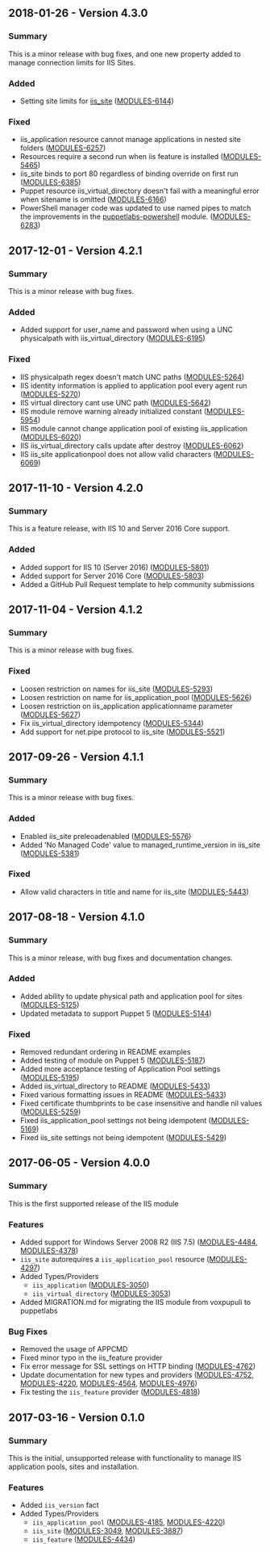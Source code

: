 ## 2018-01-26 - Version 4.3.0

### Summary

This is a minor release with bug fixes, and one new property added to manage connection limits for IIS Sites.

### Added

- Setting site limits for [iis_site](https://github.com/puppetlabs/puppetlabs-iis#limits) ([MODULES-6144](https://tickets.puppetlabs.com/browse/MODULES-6144))

### Fixed

- iis_application resource cannot manage applications in nested site folders ([MODULES-6257](https://tickets.puppetlabs.com/browse/MODULES-6257))
- Resources require a second run when iis feature is installed ([MODULES-5465](https://tickets.puppetlabs.com/browse/MODULES-5465))
- iis_site binds to port 80 regardless of binding override on first run ([MODULES-6385](https://tickets.puppetlabs.com/browse/MODULES-6385))
- Puppet resource iis_virtual_directory doesn't fail with a meaningful error when sitename is omitted ([MODULES-6166](https://tickets.puppetlabs.com/browse/MODULES-6166))
- PowerShell manager code was updated to use named pipes to match the improvements in the [puppetlabs-powershell](https://github.com/puppetlabs/puppetlabs-powershell) module. ([MODULES-6283](https://tickets.puppetlabs.com/browse/MODULES-6283))

## 2017-12-01 - Version 4.2.1

### Summary

This is a minor release with bug fixes.

### Added

- Added support for user_name and password when using a UNC physicalpath with iis_virtual_directory ([MODULES-6195](https://tickets.puppetlabs.com/browse/MODULES-6195))

### Fixed

- IIS physicalpath regex doesn't match UNC paths ([MODULES-5264](https://tickets.puppetlabs.com/browse/MODULES-5264))
- IIS identity information is applied to application pool every agent run ([MODULES-5270](https://tickets.puppetlabs.com/browse/MODULES-5270))
- IIS virtual directory cant use UNC path ([MODULES-5642](https://tickets.puppetlabs.com/browse/MODULES-5642))
- IIS module remove warning already initialized constant ([MODULES-5954](https://tickets.puppetlabs.com/browse/MODULES-5954))
- IIS module cannot change application pool of existing iis_application ([MODULES-6020](https://tickets.puppetlabs.com/browse/MODULES-6020))
- IIS iis_virtual_directory calls update after destroy ([MODULES-6062](https://tickets.puppetlabs.com/browse/MODULES-6062))
- IIS iis_site applicationpool does not allow valid characters ([MODULES-6069](https://tickets.puppetlabs.com/browse/MODULES-6069))

## 2017-11-10 - Version 4.2.0

### Summary

This is a feature release, with IIS 10 and Server 2016 Core support.

### Added

- Added support for IIS 10 (Server 2016) ([MODULES-5801](https://tickets.puppetlabs.com/browse/MODULES-5801))
- Added support for Server 2016 Core ([MODULES-5803](https://tickets.puppetlabs.com/browse/MODULES-5803))
- Added a GitHub Pull Request template to help community submissions

## 2017-11-04 - Version 4.1.2

### Summary

This is a minor release with bug fixes.

### Fixed

- Loosen restriction on names for iis_site ([MODULES-5293](https://tickets.puppetlabs.com/browse/MODULES-5293))
- Loosen restriction on name for iis_application_pool ([MODULES-5626](https://tickets.puppetlabs.com/browse/MODULES-5626))
- Loosen restriction on iis_application applicationname parameter ([MODULES-5627](https://tickets.puppetlabs.com/browse/MODULES-5627))
- Fix iis_virtual_directory idempotency ([MODULES-5344](https://tickets.puppetlabs.com/browse/MODULES-5344))
- Add support for net.pipe protocol to iis_site ([MODULES-5521](https://tickets.puppetlabs.com/browse/MODULES-5521))

## 2017-09-26 - Version 4.1.1

### Summary

This is a minor release with bug fixes.

### Added

- Enabled iis_site preleoadenabled ([MODULES-5576](https://tickets.puppetlabs.com/browse/MODULES-5576))
- Added 'No Managed Code' value to managed_runtime_version in iis_site ([MODULES-5381](https://tickets.puppetlabs.com/browse/MODULES-5381))

### Fixed

- Allow valid characters in title and name for iis_site ([MODULES-5443](https://tickets.puppetlabs.com/browse/MODULES-5443))

## 2017-08-18 - Version 4.1.0

### Summary

This is a minor release, with bug fixes and documentation changes.

### Added

- Added ability to update physical path and application pool for sites ([MODULES-5125](https://tickets.puppetlabs.com/browse/MODULES-5125))
- Updated metadata to support Puppet 5 ([MODULES-5144](https://tickets.puppetlabs.com/browse/MODULES-5144))

### Fixed

- Removed redundant ordering in README examples
- Added testing of module on Puppet 5 ([MODULES-5187](https://tickets.puppetlabs.com/browse/MODULES-5187))
- Added more acceptance testing of Application Pool settings ([MODULES-5195](https://tickets.puppetlabs.com/browse/MODULES-5195))
- Added iis_virtual_directory to README ([MODULES-5433](https://tickets.puppetlabs.com/browse/MODULES-5433))
- Fixed various formatting issues in README ([MODULES-5433](https://tickets.puppetlabs.com/browse/MODULES-5433))
- Fixed certificate thumbprints to be case insensitive and handle nil values ([MODULES-5259](https://tickets.puppetlabs.com/browse/MODULES-5259))
- Fixed iis_application_pool settings not being idempotent  ([MODULES-5169](https://tickets.puppetlabs.com/browse/MODULES-5169))
- Fixed iis_site settings not being idempotent  ([MODULES-5429](https://tickets.puppetlabs.com/browse/MODULES-5429))


## 2017-06-05 - Version 4.0.0

### Summary

This is the first supported release of the IIS module

### Features

- Added support for Windows Server 2008 R2 (IIS 7.5) ([MODULES-4484](https://tickets.puppetlabs.com/browse/MODULES-4484), [MODULES-4378](https://tickets.puppetlabs.com/browse/MODULES-4378))
- `iis_site` autorequires a `iis_application_pool` resource ([MODULES-4297](https://tickets.puppetlabs.com/browse/MODULES-4297))
- Added Types/Providers
  - `iis_application` ([MODULES-3050](https://tickets.puppetlabs.com/browse/MODULES-3050))
  - `iis_virtual_directory` ([MODULES-3053](https://tickets.puppetlabs.com/browse/MODULES-3053))
- Added MIGRATION.md for migrating the IIS module from voxpupuli to puppetlabs

### Bug Fixes

- Removed the usage of APPCMD
- Fixed minor typo in the iis_feature provider
- Fix error message for SSL settings on HTTP binding ([MODULES-4762](https://tickets.puppetlabs.com/browse/MODULES-4762))
- Update documentation for new types and providers ([MODULES-4752](https://tickets.puppetlabs.com/browse/MODULES-4752), [MODULES-4220](https://tickets.puppetlabs.com/browse/MODULES-4220), [MODULES-4564](https://tickets.puppetlabs.com/browse/MODULES-4564), [MODULES-4976](https://tickets.puppetlabs.com/browse/MODULES-4976))
- Fix testing the `iis_feature` provider ([MODULES-4818](https://tickets.puppetlabs.com/browse/MODULES-4818))


## 2017-03-16 - Version 0.1.0

### Summary

This is the initial, unsupported release with functionality to manage IIS application pools, sites and installation.

### Features

- Added `iis_version` fact
- Added Types/Providers
  - `iis_application_pool` ([MODULES-4185](https://tickets.puppetlabs.com/browse/MODULES-4185), [MODULES-4220](https://tickets.puppetlabs.com/browse/MODULES-4220))
  - `iis_site` ([MODULES-3049](https://tickets.puppetlabs.com/browse/MODULES-3049), [MODULES-3887](https://tickets.puppetlabs.com/browse/MODULES-3887))
  - `iis_feature` ([MODULES-4434](https://tickets.puppetlabs.com/browse/MODULES-4434))
